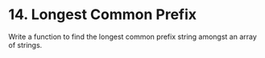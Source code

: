 # 14. Longest Common Prefix

Write a function to find the longest common prefix string amongst an array of strings. 